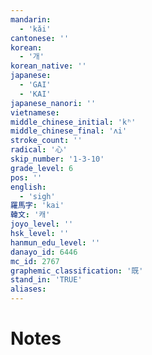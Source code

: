 ```yaml
---
mandarin:
  - 'kǎi'
cantonese: ''
korean:
  - '개'
korean_native: ''
japanese:
  - 'GAI'
  - 'KAI'
japanese_nanori: ''
vietnamese:
middle_chinese_initial: 'kʰ'
middle_chinese_final: 'ʌi'
stroke_count: ''
radical: '心'
skip_number: '1-3-10'
grade_level: 6
pos: ''
english:
  - 'sigh'
羅馬字: 'kai'
韓文: '캐'
joyo_level: ''
hsk_level: ''
hanmun_edu_level: ''
danayo_id: 6446
mc_id: 2767
graphemic_classification: '既'
stand_in: 'TRUE'
aliases:
---
```


# Notes
